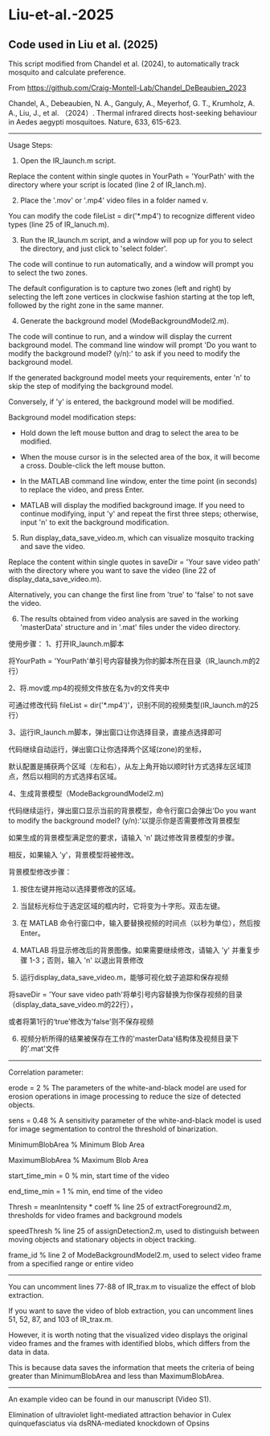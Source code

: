 # Liu-et-al.-2025
Code used in Liu et al. (2025)
--------------------------------------------
This script modified from Chandel et al. (2024), to automatically track mosquito and calculate preference.

From https://github.com/Craig-Montell-Lab/Chandel_DeBeaubien_2023

Chandel, A., Debeaubien, N. A., Ganguly, A., Meyerhof, G. T., Krumholz, A. A., Liu, J., et al. （2024）. Thermal infrared directs host-seeking behaviour in Aedes aegypti mosquitoes. Nature, 633, 615-623.

--------------------------------------------
Usage Steps:
1. Open the IR_launch.m script.

Replace the content within single quotes in YourPath = 'YourPath' with the directory where your script is located (line 2 of IR_lanch.m).

2. Place the '.mov' or '.mp4' video files in a folder named v.

You can modify the code fileList = dir('*.mp4') to recognize different video types (line 25 of IR_lanuch.m).

3. Run the IR_launch.m script, and a window will pop up for you to select the directory, and just click to 'select folder'.
   
The code will continue to run automatically, and a window will prompt you to select the two zones.

The default configuration is to capture two zones (left and right) by selecting the left zone vertices in clockwise fashion starting at the top left, followed by the right zone in the same manner.

4. Generate the background model (ModeBackgroundModel2.m).
   
The code will continue to run, and a window will display the current background model. The command line window will prompt 'Do you want to modify the background model? (y/n):' to ask if you need to modify the background model.

If the generated background model meets your requirements, enter 'n' to skip the step of modifying the background model. 

Conversely, if 'y' is entered, the background model will be modified.

Background model modification steps:

- Hold down the left mouse button and drag to select the area to be modified.

- When the mouse cursor is in the selected area of the box, it will become a cross. Double-click the left mouse button.

- In the MATLAB command line window, enter the time point (in seconds) to replace the video, and press Enter.

- MATLAB will display the modified background image. If you need to continue modifying, input 'y' and repeat the first three steps; otherwise, input 'n' to exit the background modification.

5. Run display_data_save_video.m, which can visualize mosquito tracking and save the video.
   
Replace the content within single quotes in saveDir = 'Your save video path' with the directory where you want to save the video (line 22 of display_data_save_video.m). 

Alternatively, you can change the first line from 'true' to 'false' to not save the video.

6. The results obtained from video analysis are saved in the working 'masterData' structure and in '.mat' files under the video directory.

使用步骤：
1、打开IR_launch.m脚本

将YourPath = 'YourPath'单引号内容替换为你的脚本所在目录（IR_launch.m的2行）

2、将.mov或.mp4的视频文件放在名为v的文件夹中

可通过修改代码 fileList = dir('*.mp4')'，识别不同的视频类型(IR_launch.m的25行）

3、运行IR_launch.m脚本，弹出窗口让你选择目录，直接点选择即可

代码继续自动运行，弹出窗口让你选择两个区域(zone)的坐标，

默认配置是捕获两个区域（左和右），从左上角开始以顺时针方式选择左区域顶点，然后以相同的方式选择右区域。

4、生成背景模型（ModeBackgroundModel2.m)

代码继续运行，弹出窗口显示当前的背景模型，命令行窗口会弹出'Do you want to modify the background model? (y/n):'以提示你是否需要修改背景模型

如果生成的背景模型满足您的要求，请输入 'n' 跳过修改背景模型的步骤。

相反，如果输入 'y'，背景模型将被修改。

背景模型修改步骤：

1. 按住左键并拖动以选择要修改的区域。
   
2. 当鼠标光标位于选定区域的框内时，它将变为十字形。双击左键。
   
3. 在 MATLAB 命令行窗口中，输入要替换视频的时间点（以秒为单位），然后按 Enter。
   
4. MATLAB 将显示修改后的背景图像。如果需要继续修改，请输入 'y' 并重复步骤 1-3；否则，输入 'n' 以退出背景修改
   
5. 运行display_data_save_video.m，能够可视化蚊子追踪和保存视频

将saveDir = 'Your save video path'将单引号内容替换为你保存视频的目录（display_data_save_video.m的22行），

或者将第1行的‘true’修改为'false'则不保存视频

6. 视频分析所得的结果被保存在工作的'masterData'结构体及视频目录下的'.mat'文件
--------------------------------------------
Correlation parameter:

erode = 2 % The parameters of the white-and-black model are used for erosion operations in image processing to reduce the size of detected objects.

sens = 0.48 % A sensitivity parameter of the white-and-black model is used for image segmentation to control the threshold of binarization. 

MinimumBlobArea % Minimum Blob Area     

MaximumBlobArea % Maximum Blob Area

start_time_min = 0 % min, start time of the video

end_time_min = 1 % min, end time of the video

Thresh = meanIntensity * coeff % line 25 of extractForeground2.m, thresholds for video frames and background models

speedThresh % line 25 of assignDetection2.m, used to distinguish between moving objects and stationary objects in object tracking.

frame_id % line 2 of ModeBackgroundModel2.m, used to select video frame from a specified range or entire video

--------------------------------------------

You can uncomment lines 77-88 of IR_trax.m to visualize the effect of blob extraction.

If you want to save the video of blob extraction, you can uncomment lines 51, 52, 87, and 103 of IR_trax.m. 

However, it is worth noting that the visualized video displays the original video frames and the frames with identified blobs, which differs from the data in data. 

This is because data saves the information that meets the criteria of being greater than MinimumBlobArea and less than MaximumBlobArea.

--------------------------------------------
An example video can be found in our manuscript (Video S1).

Elimination of ultraviolet light-mediated attraction behavior in Culex quinquefasciatus via dsRNA-mediated knockdown of Opsins
